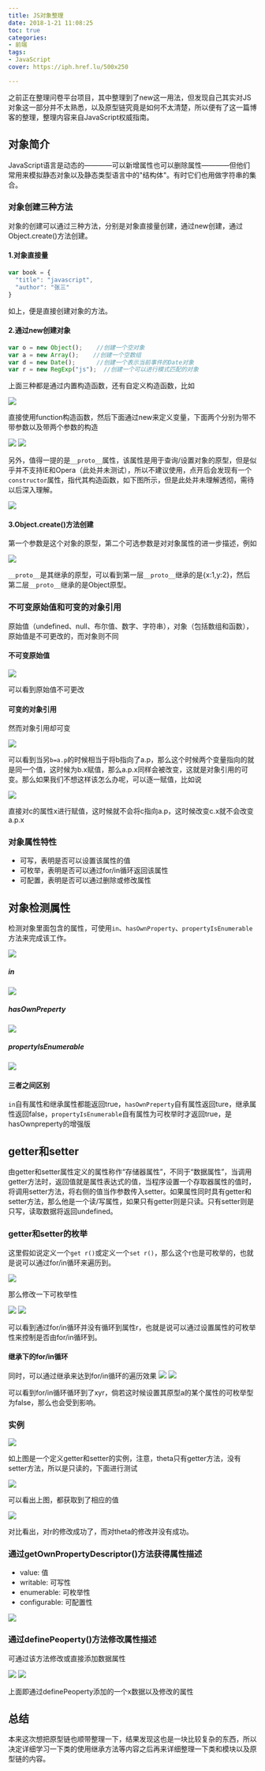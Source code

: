```yaml
---
title: JS对象整理
date: 2018-1-21 11:08:25
toc: true
categories:
- 前端
tags: 
- JavaScript
cover: https://iph.href.lu/500x250

---
```


之前正在整理问卷平台项目，其中整理到了new这一用法，但发现自己其实对JS对象这一部分并不太熟悉，以及原型链究竟是如何不太清楚，所以便有了这一篇博客的整理，整理内容来自JavaScript权威指南。

<!--more-->

## 对象简介

JavaScript语言是动态的————可以新增属性也可以删除属性————但他们常用来模拟静态对象以及静态类型语言中的"结构体"。有时它们也用做字符串的集合。

### 对象创建三种方法

对象的创建可以通过三种方法，分别是对象直接量创建，通过new创建，通过Object.create()方法创建。

#### 1.对象直接量

```js
var book = {
  "title": "javascript",
  "author": "张三"
}
```

如上，便是直接创建对象的方法。

#### 2.通过new创建对象

```js
var o = new Object();    //创建一个空对象
var a = new Array();    //创建一个空数组
var d = new Date();      //创建一个表示当前事件的Date对象
var r = new RegExp("js");  //创建一个可以进行模式匹配的对象
```

上面三种都是通过内置构造函数，还有自定义构造函数，比如

<img src="https://file-1305436646.file.myqcloud.com/blog/2018-1-21/constructor-1.png">

直接使用function构造函数，然后下面通过new来定义变量，下面两个分别为带不带参数以及带两个参数的构造

<img src="https://file-1305436646.file.myqcloud.com/blog/2018-1-21/constructor-2.png">
<img src="https://file-1305436646.file.myqcloud.com/blog/2018-1-21/constructor-3.png">

另外，值得一提的是`__proto__`属性，该属性是用于查询/设置对象的原型，但是似乎并不支持IE和Opera（此处并未测试），所以不建议使用，点开后会发现有一个`constructor`属性，指代其构造函数，如下图所示，但是此处并未理解透彻，需待以后深入理解。

<img src="https://file-1305436646.file.myqcloud.com/blog/2018-1-21/constructor-4.png">

#### 3.Object.create()方法创建

第一个参数是这个对象的原型，第二个可选参数是对对象属性的进一步描述，例如

<img src="https://file-1305436646.file.myqcloud.com/blog/2018-1-21/object-create-1.png">

`__proto__`是其继承的原型，可以看到第一层`__proto__`继承的是{x:1,y:2}，然后第二层`__proto__`继承的是Object原型。

### 不可变原始值和可变的对象引用

原始值（undefined、null、布尔值、数字、字符串），对象（包括数组和函数），原始值是不可更改的，而对象则不同

#### 不可变原始值

<img src="https://file-1305436646.file.myqcloud.com/blog/2018-4-24/originalValue.jpg">

可以看到原始值不可更改

#### 可变的对象引用

然而对象引用却可变

<img src="https://file-1305436646.file.myqcloud.com/blog/2018-4-24/ObjectReference-1.jpg">

可以看到当另`b=a.p`的时候相当于将b指向了a.p，那么这个时候两个变量指向的就是同一个值，这时候为b.x赋值，那么a.p.x同样会被改变，这就是对象引用的可变。那么如果我们不想这样该怎么办呢，可以逐一赋值，比如说

<img src="https://file-1305436646.file.myqcloud.com/blog/2018-4-24/ObjectReference-2.jpg">

直接对c的属性x进行赋值，这时候就不会将c指向a.p，这时候改变c.x就不会改变a.p.x

### 对象属性特性

* 可写，表明是否可以设置该属性的值
* 可枚举，表明是否可以通过for/in循环返回该属性
* 可配置，表明是否可以通过删除或修改属性

## 对象检测属性

检测对象里面包含的属性，可使用`in`、`hasOwnProperty`、`propertyIsEnumerable`方法来完成该工作。

<img src="https://file-1305436646.file.myqcloud.com/blog/2018-1-21/test.png">

##### in

<img src="https://file-1305436646.file.myqcloud.com/blog/2018-1-21/test-in.png">

##### hasOwnPreperty

<img src="https://file-1305436646.file.myqcloud.com/blog/2018-1-21/test-hasOwnProperty.png">

##### propertyIsEnumerable

<img src="https://file-1305436646.file.myqcloud.com/blog/2018-1-21/test-propertyIsEnumerable.png">

#### 三者之间区别

`in`自有属性和继承属性都能返回true，`hasOwnPreperty`自有属性返回ture，继承属性返回false，`propertyIsEnumerable`自有属性为可枚举时才返回true，是hasOwnpreperty的增强版

## getter和setter

由getter和setter属性定义的属性称作“存储器属性”，不同于“数据属性”，当调用getter方法时，返回值就是属性表达式的值，当程序设置一个存取器属性的值时，将调用setter方法，将右侧的值当作参数传入setter。如果属性同时具有getter和setter方法，那么他是一个读/写属性，如果只有getter则是只读。只有setter则是只写，读取数据将返回undefined。

### getter和setter的枚举

这里假如说定义一个`get r()`或定义一个`set r()`，那么这个r也是可枚举的，也就是说可以通过for/in循环来遍历到。

<img src="https://file-1305436646.file.myqcloud.com/blog/2018-1-21/for-in-1.jpg">

那么修改一下可枚举性

<img src="https://file-1305436646.file.myqcloud.com/blog/2018-1-21/for-in-2.jpg">
<img src="https://file-1305436646.file.myqcloud.com/blog/2018-1-21/for-in-3.jpg">

可以看到通过for/in循环并没有循环到属性r，也就是说可以通过设置属性的可枚举性来控制是否由for/in循环到。

#### 继承下的for/in循环

同时，可以通过继承来达到for/in循环的遍历效果
<img src="https://file-1305436646.file.myqcloud.com/blog/2018-1-21/for-in-4.jpg">
<img src="https://file-1305436646.file.myqcloud.com/blog/2018-1-21/for-in-5.jpg">

可以看到for/in循环循环到了xyr，倘若这时候设置其原型a的某个属性的可枚举型为false，那么也会受到影响。

### 实例 

<img src="https://file-1305436646.file.myqcloud.com/blog/2018-1-21/getter-1.png">

如上图是一个定义getter和setter的实例，注意，theta只有getter方法，没有setter方法，所以是只读的，下面进行测试

<img src="https://file-1305436646.file.myqcloud.com/blog/2018-1-21/getter-2.png">

可以看出上图，都获取到了相应的值

<img src="https://file-1305436646.file.myqcloud.com/blog/2018-1-21/getter-3.png">

对比看出，对r的修改成功了，而对theta的修改并没有成功。

### 通过getOwnPropertyDescriptor()方法获得属性描述

* value: 值
* writable: 可写性
* enumerable: 可枚举性
* configurable: 可配置性

<img src="https://file-1305436646.file.myqcloud.com/blog/2018-1-21/getOwnPropertyDscriptor-1.png">

### 通过definePeoperty()方法修改属性描述

可通过该方法修改或直接添加数据属性

<img src="https://file-1305436646.file.myqcloud.com/blog/2018-1-21/defineProperty-1.png">

<img src="https://file-1305436646.file.myqcloud.com/blog/2018-1-21/defineProperty-2.png">

上面即通过definePeoperty添加的一个x数据以及修改的属性

## 总结

本来这次想把原型链也顺带整理一下，结果发现这也是一块比较复杂的东西，所以决定详细学习一下类的使用继承方法等内容之后再来详细整理一下类和模块以及原型链的内容。
